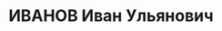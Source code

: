 ---
title: ИВАНОВ Иван Ульянович
description: "Род. в 1892, Иваново-Вознесенская губ., дер. Гарино, русский, обр.:\
  \ неполное среднее, член ВКП(б). Проживал: Ростов-на-Дону, ул.Энгельса, д.132, кв.10.\
  \ Председатель Азово-Черноморского крайисполкома. \n  Арестован 04.09.1937. Обв.\
  \ в подготовке теракта против руководителей ВКП(б) и советского правительства и\
  \ участии в к.-р. троцкистской организации. Приговор: ВК ВС СССР, 29.10.1937 – ВМН.\
  \ Расстрелян 30.10.1937, г.Москва. \n  Реабилитирован ВК ВС СССР 02.06.1956"
---